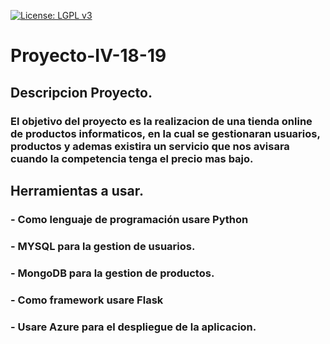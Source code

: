 
[![License: LGPL v3](https://img.shields.io/badge/License-LGPL%20v3-blue.svg)](https://www.gnu.org/licenses/lgpl-3.0)

# Proyecto-IV-18-19
## Descripcion Proyecto.

### El objetivo del proyecto es la realizacion de una tienda online de productos informaticos, en la cual se gestionaran usuarios, productos y ademas  existira un servicio que nos avisara cuando la competencia tenga el precio mas bajo. 


## Herramientas a usar.

### - Como lenguaje de programación usare Python 
### - MYSQL para la gestion de usuarios.
### - MongoDB para la gestion de productos.
### - Como framework usare Flask 
### - Usare Azure para el despliegue de la aplicacion.
